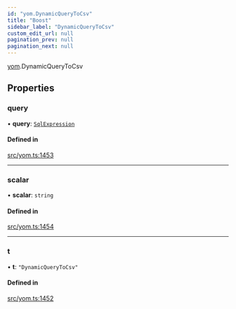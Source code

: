 ```yaml
---
id: "yom.DynamicQueryToCsv"
title: "Boost"
sidebar_label: "DynamicQueryToCsv"
custom_edit_url: null
pagination_prev: null
pagination_next: null
---
```


[yom](../namespaces/yom.md).DynamicQueryToCsv

## Properties

### query

• **query**: [`SqlExpression`](../namespaces/yom.md#sqlexpression)

#### Defined in

[src/yom.ts:1453](https://github.com/yolmio/boost/blob/b239488/src/yom.ts#L1453)

___

### scalar

• **scalar**: `string`

#### Defined in

[src/yom.ts:1454](https://github.com/yolmio/boost/blob/b239488/src/yom.ts#L1454)

___

### t

• **t**: ``"DynamicQueryToCsv"``

#### Defined in

[src/yom.ts:1452](https://github.com/yolmio/boost/blob/b239488/src/yom.ts#L1452)
